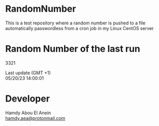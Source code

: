 # RandomNumber    
This is a test repository where a random number is pushed to a file automatically passwordless from a cron job in my Linux CentOS server    
# Random Number of the last run   
3321
      
Last update (GMT +1)    
05/20/23 14:00:01
# Developer    
Hamdy Abou El Anein   
hamdy.aea@protonmail.com
